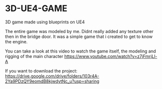 # 3D-UE4-GAME
3D game made using blueprints on UE4

The entire game was modeled by me.
Didnt really added any texture other then in the bridge door.
It was a simple game that i created to get to know the engine.

You can take a look at this video to watch the game itself, the modeling and rigging of the main character
https://www.youtube.com/watch?v=z7jFmrjLl-A

If you want to download the project:
https://drive.google.com/drive/folders/103r4A-2Ya9PDzQY9eomdB8kjwdytNc_u?usp=sharing
